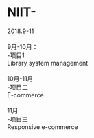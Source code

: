 # NIIT- <br>
2018.9-11 <br><br>
9月-10月：<br>
-项目1<br>
 Library system management
<br><br>
10月-11月<br>
-项目二<br>
 E-commerce<br><br>
11月<br>
-项目三<br>
 Responsive e-commerce
